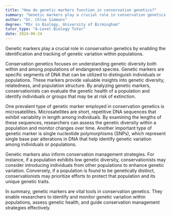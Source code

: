 ```yaml
---
title: "How do genetic markers function in conservation genetics?"
summary: "Genetic markers play a crucial role in conservation genetics by identifying and monitoring genetic variation within populations, aiding in the preservation of biodiversity and species management."
author: "Dr. Chloe Simmons"
degree: "MSc in Biology, University of Birmingham"
tutor_type: "A-Level Biology Tutor"
date: 2024-06-24
---
```


Genetic markers play a crucial role in conservation genetics by enabling the identification and tracking of genetic variation within populations.

Conservation genetics focuses on understanding genetic diversity both within and among populations of endangered species. Genetic markers are specific segments of DNA that can be utilized to distinguish individuals or populations. These markers provide valuable insights into genetic diversity, relatedness, and population structure. By analyzing genetic markers, conservationists can evaluate the genetic health of a population and identify individuals or groups that may be at risk of extinction.

One prevalent type of genetic marker employed in conservation genetics is microsatellites. Microsatellites are short, repetitive DNA sequences that exhibit variability in length among individuals. By examining the lengths of these sequences, researchers can assess the genetic diversity within a population and monitor changes over time. Another important type of genetic marker is single nucleotide polymorphisms (SNPs), which represent single base pair alterations in DNA that help identify genetic variation among individuals or populations.

Genetic markers also inform conservation management strategies. For instance, if a population exhibits low genetic diversity, conservationists may consider introducing individuals from other populations to enhance genetic variation. Conversely, if a population is found to be genetically distinct, conservationists may prioritize efforts to protect that population and its unique genetic traits.

In summary, genetic markers are vital tools in conservation genetics. They enable researchers to identify and monitor genetic variation within populations, assess genetic health, and guide conservation management strategies effectively.
    